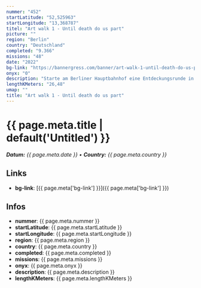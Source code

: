 ```yaml
---
nummer: "452"
startLatitude: "52,525963"
startLongitude: "13,368787"
titel: "Art walk 1 - Until death do us part"
picture: ""
region: "Berlin"
country: "Deutschland"
completed: "9.366"
missions: "48"
date: "2022"
bg-link: "https://bannergress.com/banner/art-walk-1-until-death-do-us-part-2881"
onyx: "0"
description: "Starte am Berliner Hauptbahnhof eine Entdeckungsrunde in den Norden von Berlin. Die Tour führt dich dann von Berlin Mitte durch den Bezirk Reinickendorf und endet am U-Bahnhof Rathaus Reinickendorf.\n\nEin Tribute an den großartigen, polnischen Künstler Zdzisław Beksiński (24.02.1929 - 21.02.2005)"
lengthKMeters: "26,48"
umap: ""
title: "Art walk 1 - Until death do us part"
---
```

# {{ page.meta.title | default('Untitled') }}

_**Datum:** {{ page.meta.date }} • **Country:** {{ page.meta.country }}_

## Links
- **bg-link**: [{{ page.meta['bg-link'] }}]({{ page.meta['bg-link'] }})

## Infos
- **nummer**: {{ page.meta.nummer }}
- **startLatitude**: {{ page.meta.startLatitude }}
- **startLongitude**: {{ page.meta.startLongitude }}
- **region**: {{ page.meta.region }}
- **country**: {{ page.meta.country }}
- **completed**: {{ page.meta.completed }}
- **missions**: {{ page.meta.missions }}
- **onyx**: {{ page.meta.onyx }}
- **description**: {{ page.meta.description }}
- **lengthKMeters**: {{ page.meta.lengthKMeters }}
